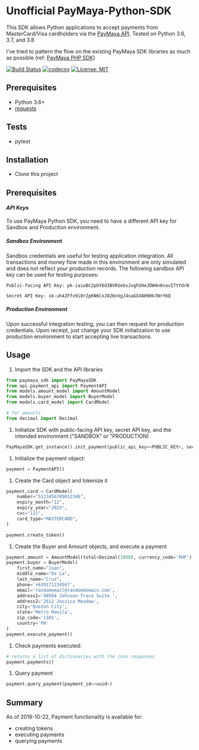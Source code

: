 # Unofficial PayMaya-Python-SDK
This SDK allows Python applications to accept payments from MasterCard/Visa cardholders via the <a href="https://developers.paymaya.com/blog/entry/paymaya-api-and-sdk-documentation">PayMaya API</a>. Tested on Python 3.6, 3.7, and 3.8

I've tried to pattern the flow on the existing PayMaya SDK libraries as much as possible (ref: <a href="https://github.com/PayMaya/PayMaya-PHP-SDK/">PayMaya PHP SDK</a>) 

[![Build Status](https://travis-ci.com/jorgec/PayMaya-Python-SDK.svg?branch=master)](https://travis-ci.com/jorgec/PayMaya-Python-SDK)
[![codecov](https://codecov.io/gh/jorgec/PayMaya-Python-SDK/branch/master/graph/badge.svg)](https://codecov.io/gh/jorgec/PayMaya-Python-SDK)
[![License: MIT](https://img.shields.io/badge/License-MIT-yellow.svg)](https://opensource.org/licenses/MIT)

## Prerequisites
- Python 3.6+
- <a href="https://pypi.org/project/requests/">requests</a>

## Tests
- pytest

## Installation
- Clone this project

## Prerequisites

#### _API Keys_
To use PayMaya Python SDK, you need to have a different API key for Sandbox and Production environment.
 
##### _Sandbox Environment_
 
Sandbox credentials are useful for testing application integration. All transactions and money flow made in this environment are only simulated and does not reflect your production records. The following sandbox API key can be used for testing purposes:

 ```
Public-facing API Key: pk-iaioBC2pbY6d3BVRSebsJxghSHeJDW4n6navI7tYdrN

Secret API Key: sk-uh4ZFfx9i0rZpKN6CxJ826nVgJ4saGGVAH9Hk7WrY6Q
```
 
##### _Production Environment_
 
Upon successful integration testing, you can then request for production credentials. Upon receipt, just change your SDK initialization to use production environment to start accepting live transactions.

## Usage
1. Import the SDK and the API libraries
```python
from paymaya_sdk import PayMayaSDK
from api.payment_api import PaymentAPI
from models.amount_model import AmountModel
from models.buyer_model import BuyerModel
from models.card_model import CardModel

# for amounts
from decimal import Decimal
```
1. Initialize SDK with public-facing API key, secret API key, and the intended environment ("SANDBOX" or "PRODUCTION)
```python
PayMayaSDK.get_instance().init_payment(public_api_key=<PUBLIC_KEY>, secret_api_key=<SECRET_KEY>, environment=<"SANDBOX"/"PRODUCTION">)
```
1. Initialize the payment object:
```python
payment = PaymentAPI()
```
1. Create the Card object and tokenize it
```python
payment.card = CardModel(
    number="5123456789012346",
    expiry_month="12",
    expiry_year="2025",
    cvc="111",
    card_type="MASTERCARD",
)

payment.create_token()
```
1. Create the Buyer and Amount objects, and execute a payment
```python
payment.amount = AmountModel(total=Decimal(1000), currency_code='PHP')
payment.buyer = BuyerModel(
    first_name="Juan",
    middle_name="De La",
    last_name="Cruz",
    phone='+639171234567',
    email='randomemail@randomdomain.com',
    address1='48584 Johnson Trace Suite ',
    address2='2612 Jessica Meadow',
    city='Quezon City',
    state='Metro Manila',
    zip_code='1101',
    country='PH'
)
payment.execute_payment()
```
1. Check payments executed:
```python
# returns a list of dictionaries with the json responses
payment.payments()
```
1. Query payment
```python
payment.query_payment(payment_id=<uuid>)
```
## Summary
As of 2019-10-22, Payment functionality is available for:
- creating tokens
- executing payments
- querying payments